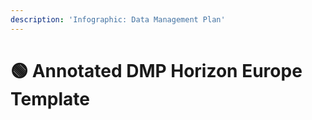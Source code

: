 ```yaml
---
description: 'Infographic: Data Management Plan'
---
```


# 🟢 Annotated DMP Horizon Europe Template

<figure><img src="../../../.gitbook/assets/Annotated Horizon Europe DMP Template - Infographic-01.png" alt=""><figcaption></figcaption></figure>

<figure><img src="../../../.gitbook/assets/Annotated Horizon Europe DMP Template - Infographic-02.png" alt=""><figcaption></figcaption></figure>

<figure><img src="../../../.gitbook/assets/Annotated Horizon Europe DMP Template - Infographic-03 (1).png" alt=""><figcaption></figcaption></figure>

<figure><img src="../../../.gitbook/assets/Annotated Horizon Europe DMP Template - Infographic-04.png" alt=""><figcaption></figcaption></figure>

<figure><img src="../../../.gitbook/assets/Annotated Horizon Europe DMP Template - Infographic-05.png" alt=""><figcaption></figcaption></figure>

<figure><img src="../../../.gitbook/assets/Annotated Horizon Europe DMP Template - Infographic-06.png" alt=""><figcaption></figcaption></figure>

<figure><img src="../../../.gitbook/assets/Annotated Horizon Europe DMP Template - Infographic-07.png" alt=""><figcaption></figcaption></figure>

<figure><img src="../../../.gitbook/assets/Annotated Horizon Europe DMP Template - Infographic-08.png" alt=""><figcaption></figcaption></figure>

<figure><img src="../../../.gitbook/assets/Annotated Horizon Europe DMP Template - Infographic-09.png" alt=""><figcaption></figcaption></figure>

<figure><img src="../../../.gitbook/assets/Annotated Horizon Europe DMP Template - Infographic-10.png" alt=""><figcaption></figcaption></figure>

<figure><img src="../../../.gitbook/assets/Annotated Horizon Europe DMP Template - Infographic-11.png" alt=""><figcaption></figcaption></figure>

<figure><img src="../../../.gitbook/assets/Annotated Horizon Europe DMP Template - Infographic-12 (1).png" alt=""><figcaption></figcaption></figure>

<figure><img src="../../../.gitbook/assets/Annotated Horizon Europe DMP Template - Infographic-13 (1).png" alt=""><figcaption></figcaption></figure>

<figure><img src="../../../.gitbook/assets/Annotated Horizon Europe DMP Template - Infographic-14 (1).png" alt=""><figcaption></figcaption></figure>

<figure><img src="../../../.gitbook/assets/Annotated Horizon Europe DMP Template - Infographic-15.png" alt=""><figcaption></figcaption></figure>

<figure><img src="../../../.gitbook/assets/Annotated Horizon Europe DMP Template - Infographic-16 (1).png" alt=""><figcaption></figcaption></figure>

<figure><img src="../../../.gitbook/assets/Annotated Horizon Europe DMP Template - Infographic-17 (1).png" alt=""><figcaption></figcaption></figure>

<figure><img src="../../../.gitbook/assets/Annotated Horizon Europe DMP Template - Infographic-18 (1).png" alt=""><figcaption></figcaption></figure>

<figure><img src="../../../.gitbook/assets/Annotated Horizon Europe DMP Template - Infographic-19.png" alt=""><figcaption></figcaption></figure>

<figure><img src="../../../.gitbook/assets/Annotated Horizon Europe DMP Template - Infographic-20 (1).png" alt=""><figcaption></figcaption></figure>

<figure><img src="../../../.gitbook/assets/Annotated Horizon Europe DMP Template - Infographic-21.png" alt=""><figcaption></figcaption></figure>
